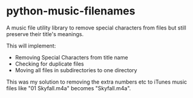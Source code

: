 python-music-filenames
======================

A music file utility library to remove special characters from files but still preserve their title's meanings.

This will implement:
  * Removing Special Characters from title name
  * Checking for duplicate files
  * Moving all files in subdirectories to one directory

This was my solution to removing the extra numbers etc to iTunes music files like "01 Skyfall.m4a" becomes "Skyfall.m4a".
